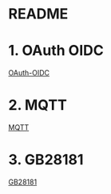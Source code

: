 # README

# 1. OAuth OIDC
[OAuth-OIDC](./OAuth%20OIDC.postman_collection.json ':include')

# 2. MQTT
[MQTT](./MQTT.postman_collection.json ':include')

# 3. GB28181
[GB28181](./GB28181.postman_collection.json ':include')
